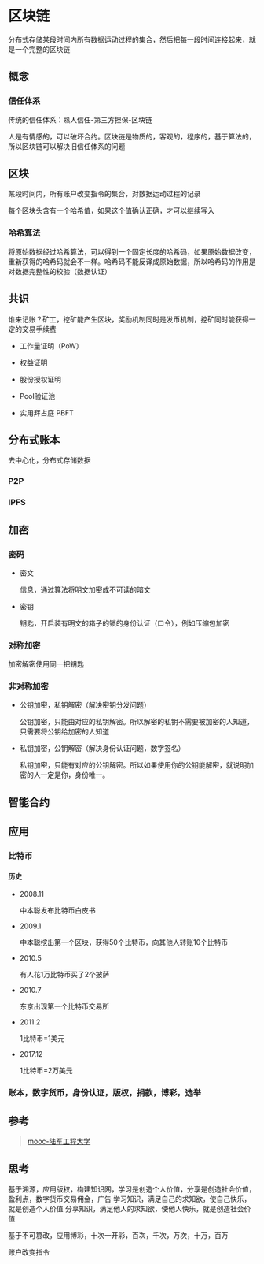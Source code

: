 # 区块链

分布式存储某段时间内所有数据运动过程的集合，然后把每一段时间连接起来，就是一个完整的区块链

## 概念

### 信任体系

传统的信任体系：熟人信任-第三方担保-区块链

人是有情感的，可以破坏合约。区块链是物质的，客观的，程序的，基于算法的，所以区块链可以解决旧信任体系的问题

## 区块

某段时间内，所有账户改变指令的集合，对数据运动过程的记录

每个区块头含有一个哈希值，如果这个值确认正确，才可以继续写入

### 哈希算法

将原始数据经过哈希算法，可以得到一个固定长度的哈希码，如果原始数据改变，重新获得的哈希码就会不一样。哈希码不能反译成原始数据，所以哈希码的作用是对数据完整性的校验（数据认证）

## 共识

谁来记账？矿工，挖矿能产生区块，奖励机制同时是发币机制，挖矿同时能获得一定的交易手续费

* 工作量证明（PoW）

* 权益证明

* 股份授权证明

* PooI验证池

* 实用拜占庭 PBFT

## 分布式账本

去中心化，分布式存储数据

### P2P

### IPFS

## 加密

### 密码

* 密文

    信息，通过算法将明文加密成不可读的暗文

* 密钥

    钥匙，开启装有明文的箱子的锁的身份认证（口令），例如压缩包加密

### 对称加密

加密解密使用同一把钥匙

### 非对称加密

* 公钥加密，私钥解密（解决密钥分发问题）

    公钥加密，只能由对应的私钥解密。所以解密的私钥不需要被加密的人知道，只需要将公钥给加密的人知道

* 私钥加密，公钥解密（解决身份认证问题，数字签名）

    私钥加密，只能有对应的公钥解密。所以如果使用你的公钥能解密，就说明加密的人一定是你，身份唯一。

## 智能合约

## 应用

### 比特币

#### 历史

* 2008.11

    中本聪发布比特币白皮书

* 2009.1

    中本聪挖出第一个区块，获得50个比特币，向其他人转账10个比特币

* 2010.5

    有人花1万比特币买了2个披萨

* 2010.7

    东京出现第一个比特币交易所

* 2011.2

    1比特币=1美元

* 2017.12

    1比特币=2万美元

### 账本，数字货币，身份认证，版权，捐款，博彩，选举

## 参考

> [mooc-陆军工程大学](https://www.icourse163.org/course/PAEU-1003640007)

## 思考

基于溯源，应用版权，构建知识网，学习是创造个人价值，分享是创造社会价值，盈利点，数字货币交易佣金，广告
学习知识，满足自己的求知欲，使自己快乐，就是创造个人价值
分享知识，满足他人的求知欲，使他人快乐，就是创造社会价值

基于不可篡改，应用博彩，十次一开彩，百次，千次，万次，十万，百万

账户改变指令